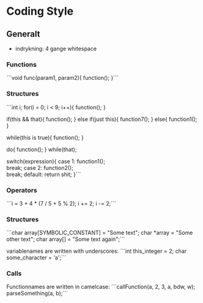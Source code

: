 # Coding Style

## Generalt
* indrykning: 4 gange whitespace

### Functions
´´´void func(param1, param2){
    function();
}´´´

### Structures 

´´´int i;
for(i = 0; i < 9; i++){
    function();
}

if(this && that){
    function();
} else if(just this){
    function7();
} else{
    function1();
}

while(this is true){
    function();
}

do{
    function();
} while(that);

switch(expression){
    case 1:
        function1();    
        break;
    case 2:
        function2();    
        break;
    default:
        return shit;
}´´´

### Operators  
´´´i = 3 + 4 * (7 / 5 + 5 % 2);
i += 2;
i -= 2;´´´

### Structures
´´´char array[SYMBOLIC_CONSTANT] = "Some text";
char *array = "Some other text";
char array[] = "Some text again";´´´

variablenames are written with underscores: 
´´´int this_integer = 2;
char some_character = 'a';´´´

### Calls  
Functionnames are written in camelcase:
´´´callFunction(a, 2, 3, a, bdw, w);
parseSomething(a, b);´´´

